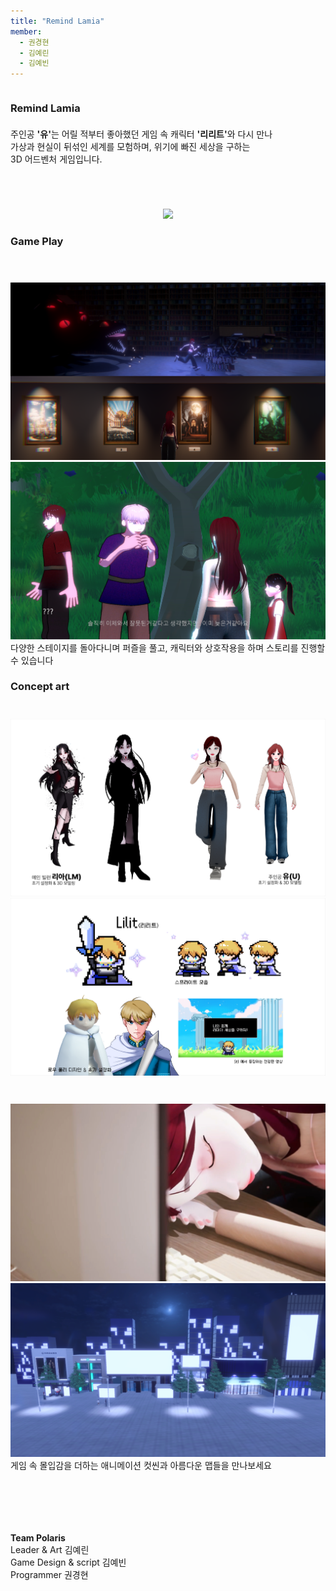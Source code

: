 ```yaml
---
title: "Remind Lamia"
member:
  - 권경현
  - 김예린
  - 김예빈
---
```


<div class="columns is-centered has-text-centered">
  <div class="column is-four-fifths">
    <h3 class="title is-2">Remind Lamia</h3>
    <div class="content has-text-left" style="margin-top: 1.5em;">
      <p>
        주인공 <strong>'유'</strong>는 어릴 적부터 좋아했던 게임 속 캐릭터 <strong>'리리트'</strong>와 다시 만나<br>
        가상과 현실이 뒤섞인 세계를 모험하며, 위기에 빠진 세상을 구하는<br>
        3D 어드벤처 게임입니다.
      </p>
    </div>
  </div>
</div>


<div class="buttons" style="text-align: center; margin-top: 2em;">
  <img src="./asset/main.png" style="margin-top: 2em;">
  
</div>

### Game Play
<div class="buttons" style="text-align: center; margin-top: 4em;">
  <img src="./asset/img9.png">
  <img src="./asset/img4.png">

</div>
다양한 스테이지를 돌아다니며 퍼즐을 풀고, 캐릭터와 상호작용을 하며 스토리를 진행할 수 있습니다

### Concept art
<div class="buttons" style="text-align: center; margin-top: 3em;">
  <img src="./asset/img5.png">
  <img src="./asset/img6.png">
  
</div>

  

<div class="buttons" style="text-align: center; margin-top: 3em;">
  <img src="./asset/img7.png">
  <img src="./asset/img10.png">
</div>  
게임 속 몰입감을 더하는 애니메이션 컷씬과 아름다운 맵들을 만나보세요


<div class="content has-text-left" style="margin-top: 7em;">
  <strong>Team Polaris</strong><br>
  Leader & Art 김예린<br>  
  Game Design & script 김예빈<br>
  Programmer 권경현  
  
</div>



